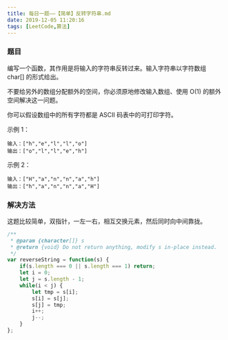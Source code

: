 ```yaml
---
title: 每日一题——【简单】反转字符串.md
date: 2019-12-05 11:20:16
tags: [LeetCode,算法]
---
```


### 题目
编写一个函数，其作用是将输入的字符串反转过来。输入字符串以字符数组 char[] 的形式给出。

不要给另外的数组分配额外的空间，你必须原地修改输入数组、使用 O(1) 的额外空间解决这一问题。

你可以假设数组中的所有字符都是 ASCII 码表中的可打印字符。

示例 1：
```
输入：["h","e","l","l","o"]
输出：["o","l","l","e","h"]
```
示例 2：
```
输入：["H","a","n","n","a","h"]
输出：["h","a","n","n","a","H"]
```

### 解决方法
这题比较简单，双指针，一左一右，相互交换元素，然后同时向中间靠拢。

```js
/**
 * @param {character[]} s
 * @return {void} Do not return anything, modify s in-place instead.
 */
var reverseString = function(s) {
    if(s.length === 0 || s.length === 1) return;
    let i = 0;
    let j = s.length - 1;
    while(i < j) {
        let tmp = s[i];
        s[i] = s[j];
        s[j] = tmp;
        i++;
        j--;
    }
};
```